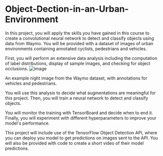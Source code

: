 # Object-Dection-in-an-Urban-Environment

In this project, you will apply the skills you have gained in this course to create a convolutional neural network to detect and classify objects using data from Waymo. You will be provided with a dataset of images of urban environments containing annotated cyclists, pedestrians and vehicles.

First, you will perform an extensive data analysis including the computation of label distributions, display of sample images, and checking for object occlusions.
![image](https://user-images.githubusercontent.com/94951202/162109046-394f63b2-634b-44a0-8ed0-05cf5fa01adc.png)

An example night image from the Waymo dataset, with annotations for vehicles and pedestrians.

You will use this analysis to decide what augmentations are meaningful for this project. Then, you will train a neural network to detect and classify objects.

You will monitor the training with TensorBoard and decide when to end it. Finally, you will experiment with different hyperparameters to improve your model's performance.

This project will include use of the TensorFlow Object Detection API, where you can deploy you model to get predictions on images sent to the API. You will also be provided with code to create a short video of their model predictions.

